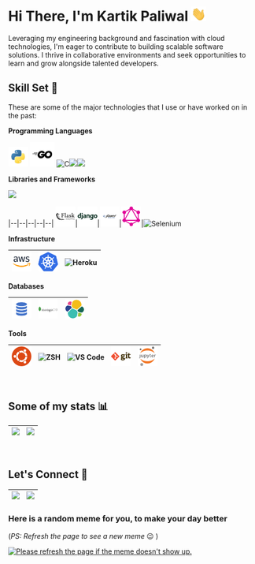 <h1>Hi There, I'm Kartik Paliwal <img  src="https://raw.githubusercontent.com/ABSphreak/ABSphreak/master/gifs/Hi.gif" width="30px"></h1>

Leveraging my engineering background and fascination with cloud technologies, I'm eager to contribute to building scalable software solutions.
I thrive in collaborative environments and seek opportunities to learn and grow alongside talented developers.

## Skill Set :muscle:

These are some of the major technologies that I use or have worked on in the past:

**Programming Languages**

<img title="Python" alt="Python" width="40px" src="https://raw.githubusercontent.com/github/explore/master/topics/python/python.png" /> <img title="Go" alt="Go" width="50px" src="https://raw.githubusercontent.com/github/explore/main/topics/go/go.png"> <img title="C" alt="C" width="40px" src="https://cdn-icons-png.flaticon.com/128/6132/6132222.png"><img src ="https://img.icons8.com/?size=48&id=9MJf0ngDwS8z&format=png"><img width="40px" src="https://encrypted-tbn0.gstatic.com/images?q=tbn:ANd9GcRTBwhXdDV2vkELpDc5FWCDY97Dv2Zhjkn9zg&s">

**Libraries and Frameworks**

<img src = "https://cdn-icons-png.flaticon.com/32/919/919853.png">



|--|--|--|--|--|
<img title="Flask" alt="Flask" width="40px" src="https://raw.githubusercontent.com/github/explore/master/topics/flask/flask.png">|<img title="Django" alt="Django" width="40px" src="https://raw.githubusercontent.com/github/explore/master/topics/django/django.png">|<img title="jQuery" alt="jQuery" width="40px" src="https://raw.githubusercontent.com/github/explore/master/topics/jquery/jquery.png">|<img title="GrahpQL" alt="GraphQL" width="40px" src="https://raw.githubusercontent.com/github/explore/master/topics/graphql/graphql.png">|<img title="Selenium" alt="Selenium" width="40px" src="https://img.icons8.com/color/48/000000/selenium-test-automation.png">

**Infrastructure**

<img title="AWS" alt="AWS" width="40px" src="https://raw.githubusercontent.com/github/explore/main/topics/aws/aws.png">|<img title="Kubernetes" alt="Kubernetes" width="40px" src="https://raw.githubusercontent.com/github/explore/main/topics/kubernetes/kubernetes.png">|<img title="Heroku" alt="Heroku" width="40px" src="https://img.icons8.com/color/48/000000/heroku.png">
|--|--|--|

**Databases**

<img title="SQL" alt="SQL" width="40px" src="https://raw.githubusercontent.com/github/explore/master/topics/sql/sql.png">|<img title="MongoDB" alt="MongoDB" width="40px" src="https://raw.githubusercontent.com/github/explore/master/topics/mongodb/mongodb.png">|<img title="ElasticSearch" alt="ElasticSearch" width="40px" src="https://raw.githubusercontent.com/github/explore/master/topics/elasticsearch/elasticsearch.png"> <br>
|--|--|--|

**Tools**

<img title="Ubuntu" alt="Ubuntu" width="40px" src="https://raw.githubusercontent.com/github/explore/master/topics/ubuntu/ubuntu.png">|<img title="ZSH" alt="ZSH" width="40px" src="https://s3.amazonaws.com/ohmyzsh/oh-my-zsh-logo.png">|<img title="VS Code" alt="VS Code" width="40px" src="https://img.icons8.com/fluent/48/000000/visual-studio-code-2019.png">|<img title="git" alt="git" width="40px" src="https://raw.githubusercontent.com/github/explore/master/topics/git/git.png">|<img title="Jupyter Notebook" alt="Jupyter" width="40px" src="https://raw.githubusercontent.com/github/explore/master/topics/jupyter-notebook/jupyter-notebook.png">
|--|--|--|--|--|
<br>

## Some of my stats :bar_chart:

<img src="https://github-readme-stats.vercel.app/api?username=techytushar&show_icons=true&theme=radical&include_all_commits=true">|<a href="https://stackoverflow.com/users/story/5679285"><img src="https://github-readme-stackoverflow.vercel.app/?userID=5679285&theme=dark" height="250"></a>
|--|--|

<br>

## Let's Connect :handshake:

<a href="https://www.linkedin.com/in/tusharmit/"><img src="https://cdn2.iconfinder.com/data/icons/social-media-2285/512/1_Linkedin_unofficial_colored_svg-128.png" width="40"></a>|<a href="https://www.kaggle.com/techytushar/"><img src="https://www.vectorlogo.zone/logos/kaggle/kaggle-icon.svg" width="40"></a>
|--|--|

### Here is a random meme for you, to make your day better
(*PS: Refresh the page to see a new meme* :wink: )

<a href="https://github.com/techytushar/random-memer"><img src='https://web-production-4cea.up.railway.app/' title="Meme" alt="Please refresh the page if the meme doesn't show up." height="400"></a>
